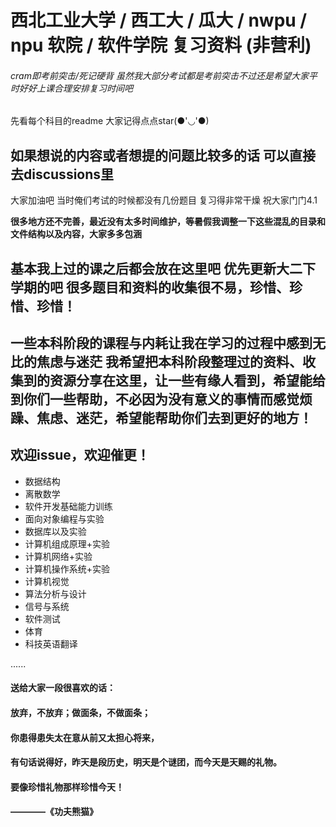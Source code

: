 # 西北工业大学 / 西工大 / 瓜大 / nwpu / npu 软院 / 软件学院 复习资料 (非营利)
###### cram即考前突击/死记硬背 虽然我大部分考试都是考前突击不过还是希望大家平时好好上课合理安排复习时间吧

先看每个科目的readme 大家记得点点star(●'◡'●)

## 如果想说的内容或者想提的问题比较多的话 可以直接去discussions里

大家加油吧 当时俺们考试的时候都没有几份题目 复习得非常干燥 祝大家门门4.1

**很多地方还不完善，最近没有太多时间维护，等暑假我调整一下这些混乱的目录和文件结构以及内容，大家多多包涵**

## 基本我上过的课之后都会放在这里吧 优先更新大二下学期的吧 很多题目和资料的收集很不易，珍惜、珍惜、珍惜！

一些本科阶段的课程与内耗让我在学习的过程中感到无比的焦虑与迷茫
我希望把本科阶段整理过的资料、收集到的资源分享在这里，让一些有缘人看到，希望能给到你们一些帮助，不必因为没有意义的事情而感觉烦躁、焦虑、迷茫，希望能帮助你们去到更好的地方！
---

## 欢迎issue，欢迎催更！

- 数据结构
- 离散数学
- 软件开发基础能力训练
- 面向对象编程与实验
- 数据库以及实验
- 计算机组成原理+实验
- 计算机网络+实验
- 计算机操作系统+实验
- 计算机视觉
- 算法分析与设计
- 信号与系统
- 软件测试
- 体育
- 科技英语翻译

......


#### 送给大家一段很喜欢的话：
#### 放弃，不放弃；做面条，不做面条；
#### 你患得患失太在意从前又太担心将来，
#### 有句话说得好，昨天是段历史，明天是个谜团，而今天是天赐的礼物。
#### 要像珍惜礼物那样珍惜今天！
####                                       ————《功夫熊猫》
          
